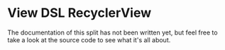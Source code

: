 # View DSL RecyclerView

The documentation of this split has not been written yet, but feel free to
take a look at the source code to see what it's all about.
